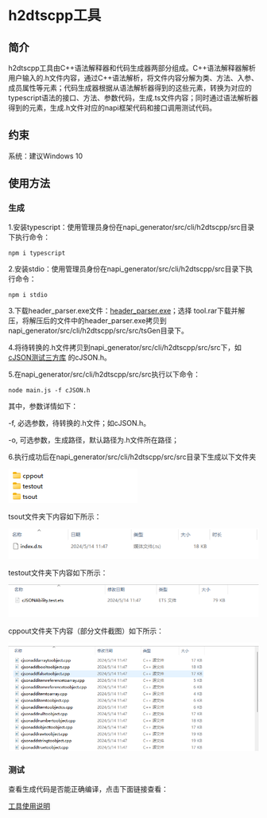 # h2dtscpp工具

## 简介

h2dtscpp工具由C++语法解释器和代码生成器两部分组成。C++语法解释器解析用户输入的.h文件内容，通过C++语法解析，将文件内容分解为类、方法、入参、成员属性等元素；代码生成器根据从语法解析器得到的这些元素，转换为对应的typescript语法的接口、方法、参数代码，生成.ts文件内容；同时通过语法解析器得到的元素，生成.h文件对应的napi框架代码和接口调用测试代码。

## 约束

系统：建议Windows 10

## 使用方法

### 生成

1.安装typescript：使用管理员身份在napi_generator/src/cli/h2dtscpp/src目录下执行命令：

	npm i typescript

2.安装stdio：使用管理员身份在napi_generator/src/cli/h2dtscpp/src目录下执行命令：

	npm i stdio

3.下载header_parser.exe文件：[header_parser.exe](https://gitee.com/openharmony/napi_generator/releases/tag/生成工具)；选择 tool.rar下载并解压，将解压后的文件中的header_parser.exe拷贝到napi_generator/src/cli/h2dtscpp/src/src/tsGen目录下。

4.将待转换的.h文件拷贝到napi_generator/src/cli/h2dtscpp/src/src下，如 [cJSON测试三方库](https://gitee.com/openharmony/napi_generator/releases/tag/测试用资源) 的cJSON.h。

5.在napi_generator/src/cli/h2dtscpp/src/src执行以下命令：

```
node main.js -f cJSON.h
```

其中，参数详情如下：

-f, 必选参数，待转换的.h文件；如cJSON.h。

-o, 可选参数，生成路径，默认路径为.h文件所在路径；

6.执行成功后在napi_generator/src/cli/h2dtscpp/src/src目录下生成以下文件夹

![](./docs/figures/h2dtscpp_out_example.png)

tsout文件夹下内容如下所示：

![](./docs/figures/h2dtscpp_dtsout_example.png)

testout文件夹下内容如下所示：

![](./docs/figures/h2dtscpp_testout_example.png)

cppout文件夹下内容（部分文件截图）如下所示：

![](./docs/figures/h2dtscpp_cppout_example.png)

### 测试

查看生成代码是否能正确编译，点击下面链接查看：

[工具使用说明](https://gitee.com/openharmony/napi_generator/tree/master/src/cli/h2dtscpp/docs/usage/INSTRUCTION_ZH.md)